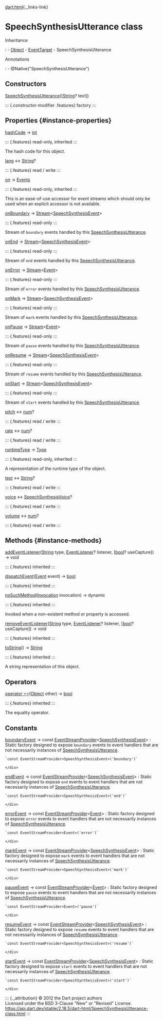 [dart:html](../dart-html/dart-html-library){._links-link}

SpeechSynthesisUtterance class
==============================

Inheritance

:   -   [Object](../dart-core/object-class)
    -   [EventTarget](eventtarget-class)
    -   SpeechSynthesisUtterance

Annotations

:   -   \@Native(\"SpeechSynthesisUtterance\")

Constructors
------------

[SpeechSynthesisUtterance](speechsynthesisutterance/speechsynthesisutterance)(\[[String](../dart-core/string-class)?
text\])

::: {.constructor-modifier .features}
factory
:::

Properties {#instance-properties}
----------

[hashCode](../dart-core/object/hashcode) → [int](../dart-core/int-class)

::: {.features}
read-only, inherited
:::

The hash code for this object.

[lang](speechsynthesisutterance/lang) ↔
[String](../dart-core/string-class)?

::: {.features}
read / write
:::

[on](eventtarget/on) → [Events](events-class)

::: {.features}
read-only, inherited
:::

This is an ease-of-use accessor for event streams which should only be
used when an explicit accessor is not available.

[onBoundary](speechsynthesisutterance/onboundary) →
[Stream](../dart-async/stream-class)\<[SpeechSynthesisEvent](speechsynthesisevent-class)\>

::: {.features}
read-only
:::

Stream of `boundary` events handled by this
[SpeechSynthesisUtterance](speechsynthesisutterance-class).

[onEnd](speechsynthesisutterance/onend) →
[Stream](../dart-async/stream-class)\<[SpeechSynthesisEvent](speechsynthesisevent-class)\>

::: {.features}
read-only
:::

Stream of `end` events handled by this
[SpeechSynthesisUtterance](speechsynthesisutterance-class).

[onError](speechsynthesisutterance/onerror) →
[Stream](../dart-async/stream-class)\<[Event](event-class)\>

::: {.features}
read-only
:::

Stream of `error` events handled by this
[SpeechSynthesisUtterance](speechsynthesisutterance-class).

[onMark](speechsynthesisutterance/onmark) →
[Stream](../dart-async/stream-class)\<[SpeechSynthesisEvent](speechsynthesisevent-class)\>

::: {.features}
read-only
:::

Stream of `mark` events handled by this
[SpeechSynthesisUtterance](speechsynthesisutterance-class).

[onPause](speechsynthesisutterance/onpause) →
[Stream](../dart-async/stream-class)\<[Event](event-class)\>

::: {.features}
read-only
:::

Stream of `pause` events handled by this
[SpeechSynthesisUtterance](speechsynthesisutterance-class).

[onResume](speechsynthesisutterance/onresume) →
[Stream](../dart-async/stream-class)\<[SpeechSynthesisEvent](speechsynthesisevent-class)\>

::: {.features}
read-only
:::

Stream of `resume` events handled by this
[SpeechSynthesisUtterance](speechsynthesisutterance-class).

[onStart](speechsynthesisutterance/onstart) →
[Stream](../dart-async/stream-class)\<[SpeechSynthesisEvent](speechsynthesisevent-class)\>

::: {.features}
read-only
:::

Stream of `start` events handled by this
[SpeechSynthesisUtterance](speechsynthesisutterance-class).

[pitch](speechsynthesisutterance/pitch) ↔ [num](../dart-core/num-class)?

::: {.features}
read / write
:::

[rate](speechsynthesisutterance/rate) ↔ [num](../dart-core/num-class)?

::: {.features}
read / write
:::

[runtimeType](../dart-core/object/runtimetype) →
[Type](../dart-core/type-class)

::: {.features}
read-only, inherited
:::

A representation of the runtime type of the object.

[text](speechsynthesisutterance/text) ↔
[String](../dart-core/string-class)?

::: {.features}
read / write
:::

[voice](speechsynthesisutterance/voice) ↔
[SpeechSynthesisVoice](speechsynthesisvoice-class)?

::: {.features}
read / write
:::

[volume](speechsynthesisutterance/volume) ↔
[num](../dart-core/num-class)?

::: {.features}
read / write
:::

Methods {#instance-methods}
-------

[addEventListener](eventtarget/addeventlistener)([String](../dart-core/string-class)
type, [EventListener](eventlistener)? listener,
\[[bool](../dart-core/bool-class)? useCapture\]) → void

::: {.features}
inherited
:::

[dispatchEvent](eventtarget/dispatchevent)([Event](event-class) event) →
[bool](../dart-core/bool-class)

::: {.features}
inherited
:::

[noSuchMethod](../dart-core/object/nosuchmethod)([Invocation](../dart-core/invocation-class)
invocation) → dynamic

::: {.features}
inherited
:::

Invoked when a non-existent method or property is accessed.

[removeEventListener](eventtarget/removeeventlistener)([String](../dart-core/string-class)
type, [EventListener](eventlistener)? listener,
\[[bool](../dart-core/bool-class)? useCapture\]) → void

::: {.features}
inherited
:::

[toString](../dart-core/object/tostring)() →
[String](../dart-core/string-class)

::: {.features}
inherited
:::

A string representation of this object.

Operators
---------

[operator
==](../dart-core/object/operator_equals)([Object](../dart-core/object-class)
other) → [bool](../dart-core/bool-class)

::: {.features}
inherited
:::

The equality operator.

Constants
---------

[boundaryEvent](speechsynthesisutterance/boundaryevent-constant) → const [EventStreamProvider](eventstreamprovider-class)\<[SpeechSynthesisEvent](speechsynthesisevent-class)\>
:   Static factory designed to expose `boundary` events to event
    handlers that are not necessarily instances of
    [SpeechSynthesisUtterance](speechsynthesisutterance-class).
    <div>

    `const EventStreamProvider<SpeechSynthesisEvent>('boundary')`

    </div>

[endEvent](speechsynthesisutterance/endevent-constant) → const [EventStreamProvider](eventstreamprovider-class)\<[SpeechSynthesisEvent](speechsynthesisevent-class)\>
:   Static factory designed to expose `end` events to event handlers
    that are not necessarily instances of
    [SpeechSynthesisUtterance](speechsynthesisutterance-class).
    <div>

    `const EventStreamProvider<SpeechSynthesisEvent>('end')`

    </div>

[errorEvent](speechsynthesisutterance/errorevent-constant) → const [EventStreamProvider](eventstreamprovider-class)\<[Event](event-class)\>
:   Static factory designed to expose `error` events to event handlers
    that are not necessarily instances of
    [SpeechSynthesisUtterance](speechsynthesisutterance-class).
    <div>

    `const EventStreamProvider<Event>('error')`

    </div>

[markEvent](speechsynthesisutterance/markevent-constant) → const [EventStreamProvider](eventstreamprovider-class)\<[SpeechSynthesisEvent](speechsynthesisevent-class)\>
:   Static factory designed to expose `mark` events to event handlers
    that are not necessarily instances of
    [SpeechSynthesisUtterance](speechsynthesisutterance-class).
    <div>

    `const EventStreamProvider<SpeechSynthesisEvent>('mark')`

    </div>

[pauseEvent](speechsynthesisutterance/pauseevent-constant) → const [EventStreamProvider](eventstreamprovider-class)\<[Event](event-class)\>
:   Static factory designed to expose `pause` events to event handlers
    that are not necessarily instances of
    [SpeechSynthesisUtterance](speechsynthesisutterance-class).
    <div>

    `const EventStreamProvider<Event>('pause')`

    </div>

[resumeEvent](speechsynthesisutterance/resumeevent-constant) → const [EventStreamProvider](eventstreamprovider-class)\<[SpeechSynthesisEvent](speechsynthesisevent-class)\>
:   Static factory designed to expose `resume` events to event handlers
    that are not necessarily instances of
    [SpeechSynthesisUtterance](speechsynthesisutterance-class).
    <div>

    `const EventStreamProvider<SpeechSynthesisEvent>('resume')`

    </div>

[startEvent](speechsynthesisutterance/startevent-constant) → const [EventStreamProvider](eventstreamprovider-class)\<[SpeechSynthesisEvent](speechsynthesisevent-class)\>
:   Static factory designed to expose `start` events to event handlers
    that are not necessarily instances of
    [SpeechSynthesisUtterance](speechsynthesisutterance-class).
    <div>

    `const EventStreamProvider<SpeechSynthesisEvent>('start')`

    </div>

::: {._attribution}
© 2012 the Dart project authors\
Licensed under the BSD 3-Clause \"New\" or \"Revised\" License.\
<https://api.dart.dev/stable/2.18.5/dart-html/SpeechSynthesisUtterance-class.html>
:::

